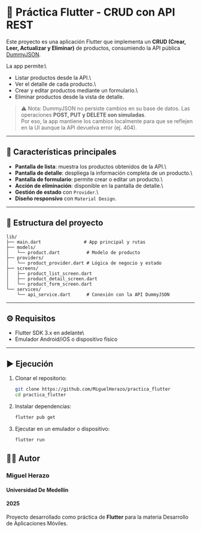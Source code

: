 # 📱 Práctica Flutter - CRUD con API REST

Este proyecto es una aplicación Flutter que implementa un **CRUD (Crear,
Leer, Actualizar y Eliminar)** de productos, consumiendo la API pública
[DummyJSON](https://dummyjson.com/).

La app permite:\
- Listar productos desde la API.\
- Ver el detalle de cada producto.\
- Crear y editar productos mediante un formulario.\
- Eliminar productos desde la vista de detalle.

> ⚠️ Nota: DummyJSON no persiste cambios en su base de datos. Las
> operaciones **POST, PUT y DELETE son simuladas**.\
> Por eso, la app mantiene los cambios localmente para que se reflejen
> en la UI aunque la API devuelva error (ej. 404).

------------------------------------------------------------------------

## 🚀 Características principales

-   **Pantalla de lista**: muestra los productos obtenidos de la API.\
-   **Pantalla de detalle**: despliega la información completa de un
    producto.\
-   **Pantalla de formulario**: permite crear o editar un producto.\
-   **Acción de eliminación**: disponible en la pantalla de detalle.\
-   **Gestión de estado** con `Provider`.\
-   **Diseño responsivo** con `Material Design`.

------------------------------------------------------------------------

## 📂 Estructura del proyecto

    lib/
    ├── main.dart                # App principal y rutas
    ├── models/
    │   └── product.dart          # Modelo de producto
    ├── providers/
    │   └── product_provider.dart # Lógica de negocio y estado
    ├── screens/
    │   ├── product_list_screen.dart
    │   ├── product_detail_screen.dart
    │   └── product_form_screen.dart
    └── services/
        └── api_service.dart      # Conexión con la API DummyJSON

------------------------------------------------------------------------

## ⚙️ Requisitos

-   Flutter SDK 3.x en adelante\
-   Emulador Android/iOS o dispositivo físico

------------------------------------------------------------------------

## ▶️ Ejecución

1.  Clonar el repositorio:

    ``` bash
    git clone https://github.com/MiguelHerazo/practica_flutter
    cd practica_flutter
    ```

2.  Instalar dependencias:

    ``` bash
    flutter pub get
    ```

3.  Ejecutar en un emulador o dispositivo:

    ``` bash
    flutter run
    ```



## 👨‍💻 Autor

### Miguel Herazo
#### Universidad De Medellín
#### 2025

Proyecto desarrollado como práctica de **Flutter** para la materia Desarrollo de Aplicaciones Móviles.
